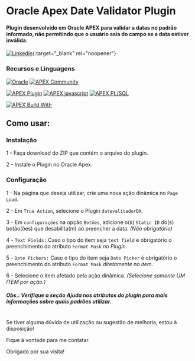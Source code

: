 # Oracle Apex Date Validator Plugin
#### Plugin desenvolvido em Oracle APEX para validar a datas no padrão informado, não permitindo que o usuário saia do campo se a data estiver inválida.

[![Linkedin](https://img.shields.io/badge/LinkedIn-0077B5?style=for-the-badge&logo=linkedin&logoColor=white&target=_blank)](https://www.linkedin.com/in/gabrielbento-devapex/){:target="_blank" rel="noopener"}

### Recursos e Linguagens
[![Oracle](https://img.shields.io/badge/Oracle-F80000??style=for-the-badge&logo=Oracle&logoColor=white)](https://github.com/gabriel-obento/dateValidatorDA)
[![APEX Community](https://cdn.rawgit.com/Dani3lSun/apex-github-badges/78c5adbe/badges/apex-community-badge.svg)](https://github.com/gabriel-obento/dateValidatorDA)

[![APEX Plugin](https://cdn.rawgit.com/Dani3lSun/apex-github-badges/b7e95341/badges/apex-plugin-badge.svg)](https://github.com/gabriel-obento/dateValidatorDA)
[![APEX javascript](https://cdn.rawgit.com/Dani3lSun/apex-github-badges/6ed914a1/badges/apex-javascript-badge.svg)](https://github.com/gabriel-obento/dateValidatorDA)
[![APEX PL/SQL](https://cdn.rawgit.com/Dani3lSun/apex-github-badges/6ed914a1/badges/apex-plsql-badge.svg)](https://github.com/gabriel-obento/dateValidatorDA)

[![APEX Build With](https://cdn.rawgit.com/Dani3lSun/apex-github-badges/7919f913/badges/apex-love-badge.svg)](https://github.com/gabriel-obento/dateValidatorDA)

## Como usar:
### Instalação
1 - Faça download do ZIP que contém o arquivo do plugin.

2 - Instale o Plugin no Oracle Apex.

### Configuração
1 - Na página que deseja utilizar, crie uma nova ação dinâmica no ``` Page Load ```.

2 - Em ``` True Action ```, selecione o Plugin ``` datevalitadorDA ```.

3 - Em ``` configurações ``` na opção ```Botões```, adicione o(s) ```Static ID``` do(s) botão(ões) que desabilita(m) ao preencher a data. *(Não obrigatório)*

4 - ```Text Fields:``` Caso o tipo do item seja ```text field``` é obrigatório o preenchimento do atributo ```Format Mask``` *no Plugin*.

5 - ```Date Pickers:``` Caso o tipo do item seja ```Date Picker``` é obrigatório o preenchimento do atributo ```Format Mask``` *diretamente no item*.

6 - Selecione o item afetado pela ação dinâmica. *(Selecione somente UM ITEM por ação.)*

#### *Obs.: Verifique a seção Ajuda nos atributos do plugin para mais informações sobre quais padrões utilizar.*
#
Se tiver alguma dúvida de utilização ou sugestão de melhoria, estou à disposição!

Fique à vontade para me contatar.

Obrigado por sua visita!
